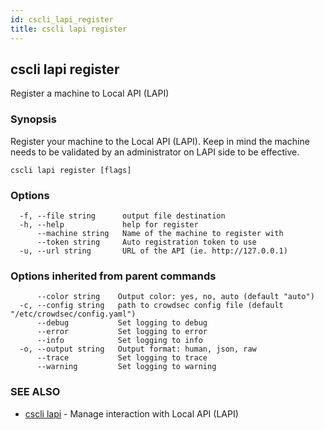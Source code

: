 ```yaml
---
id: cscli_lapi_register
title: cscli lapi register
---
```

## cscli lapi register

Register a machine to Local API (LAPI)

### Synopsis

Register your machine to the Local API (LAPI).
Keep in mind the machine needs to be validated by an administrator on LAPI side to be effective.

```
cscli lapi register [flags]
```

### Options

```
  -f, --file string      output file destination
  -h, --help             help for register
      --machine string   Name of the machine to register with
      --token string     Auto registration token to use
  -u, --url string       URL of the API (ie. http://127.0.0.1)
```

### Options inherited from parent commands

```
      --color string    Output color: yes, no, auto (default "auto")
  -c, --config string   path to crowdsec config file (default "/etc/crowdsec/config.yaml")
      --debug           Set logging to debug
      --error           Set logging to error
      --info            Set logging to info
  -o, --output string   Output format: human, json, raw
      --trace           Set logging to trace
      --warning         Set logging to warning
```

### SEE ALSO

* [cscli lapi](/cscli/cscli_lapi.md)	 - Manage interaction with Local API (LAPI)

